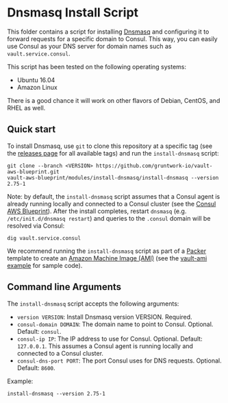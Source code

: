 # Dnsmasq Install Script

This folder contains a script for installing [Dnsmasq](http://www.thekelleys.org.uk/dnsmasq/doc.html) and configuring 
it to forward requests for a specific domain to Consul. This way, you can easily use Consul as your DNS server for
domain names such as `vault.service.consul`. 

This script has been tested on the following operating systems:

* Ubuntu 16.04
* Amazon Linux

There is a good chance it will work on other flavors of Debian, CentOS, and RHEL as well.



## Quick start

To install Dnsmasq, use `git` to clone this repository at a specific tag (see the [releases page](../../../../releases) 
for all available tags) and run the `install-dnsmasq` script:

```
git clone --branch <VERSION> https://github.com/gruntwork-io/vault-aws-blueprint.git
vault-aws-blueprint/modules/install-dnsmasq/install-dnsmasq --version 2.75-1
```

Note: by default, the `install-dnsmasq` script assumes that a Consul agent is already running locally and connected to 
a Consul cluster (see the [Consul AWS Blueprint](https://github.com/gruntwork-io/consul-aws-blueprint)). After the
install completes, restart `dnsmasq` (e.g. `/etc/init.d/dnsmasq restart`) and queries to the `.consul` domain will be 
resolved via Consul:

```
dig vault.service.consul
```

We recommend running the `install-dnsmasq` script as part of a [Packer](https://www.packer.io/) template to create an
[Amazon Machine Image (AMI)](http://docs.aws.amazon.com/AWSEC2/latest/UserGuide/AMIs.html) (see the 
[vault-ami example](/examples/vault-ami) for sample code). 




## Command line Arguments

The `install-dnsmasq` script accepts the following arguments:

* `version VERSION`: Install Dnsmasq version VERSION. Required. 
* `consul-domain DOMAIN`: The domain name to point to Consul. Optional. Default: `consul`.
* `consul-ip IP`: The IP address to use for Consul. Optional. Default: `127.0.0.1`. This assumes a Consul agent is 
  running locally and connected to a Consul cluster.
* `consul-dns-port PORT`: The port Consul uses for DNS requests. Optional. Default: `8600`.

Example:

```
install-dnsmasq --version 2.75-1
```
